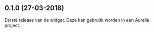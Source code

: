 ## 0.1.0 (27-03-2018)

Eerste release van de widget. 
Deze kan gebruitk worden in een Aurelia project.
